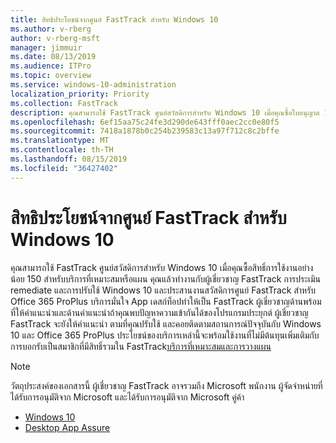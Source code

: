 ```yaml
---
title: สิทธิประโยชน์จากศูนย์ FastTrack สำหรับ Windows 10
ms.author: v-rberg
author: v-rberg-msft
manager: jimmuir
ms.date: 08/13/2019
ms.audience: ITPro
ms.topic: overview
ms.service: windows-10-administration
localization_priority: Priority
ms.collection: FastTrack
description: คุณสามารถใช้ FastTrack ศูนย์สวัสดิการสำหรับ Windows 10 เมื่อคุณซื้อใบอนุญาต 150 สำหรับบริการที่เหมาะสมหรือแผน*อย่างน้อย*
ms.openlocfilehash: 6ef15aa75c24fe3d290de643fff0aec2cc0e80f5
ms.sourcegitcommit: 7418a1878b0c254b239583c13a97f712c8c2bffe
ms.translationtype: MT
ms.contentlocale: th-TH
ms.lasthandoff: 08/15/2019
ms.locfileid: "36427402"
---
```

# <a name="fasttrack-center-benefit-for-windows-10"></a>สิทธิประโยชน์จากศูนย์ FastTrack สำหรับ Windows 10

คุณสามารถใช้ FastTrack ศูนย์สวัสดิการสำหรับ Windows 10 เมื่อคุณซื้อสิทธิ์การใช้งานอย่างน้อย 150 สำหรับบริการที่เหมาะสมหรือแผน คุณแล้วทำงานกับผู้เชี่ยวชาญ FastTrack การประเมิน remediate และการปรับใช้ Windows 10 และประสานงานสวัสดิการศูนย์ FastTrack สำหรับ Office 365 ProPlus บริการมั่นใจ App เดสก์ท็อปทำให้เป็น FastTrack ผู้เชี่ยวชาญด้านพร้อมที่ให้คำแนะนำและด้านคำแนะนำถ้าคุณพบปัญหาความเข้ากันได้ของโปรแกรมประยุกต์  ผู้เชี่ยวชาญ FastTrack จะยังให้คำแนะนำ ตามที่คุณปรับใช้ และคอยติดตามสถานการณ์ปัจจุบันกับ Windows 10 และ Office 365 ProPlus ประโยชน์ของบริการเหล่านี้จะพร้อมใช้งานที่ไม่มีต้นทุนเพิ่มเติมกับการบอกรับเป็นสมาชิกที่มีสิทธิ์รวมใน FastTrack[บริการที่เหมาะสมและการวางแผน](M365-eligible-services-and-plans.md)
  
> [!NOTE]
> วัตถุประสงค์ของเอกสารนี้ ผู้เชี่ยวชาญ FastTrack อาจรวมถึง Microsoft พนักงาน ผู้จัดจำหน่ายที่ได้รับการอนุมัติจาก Microsoft และได้รับการอนุมัติจาก Microsoft คู่ค้า 
    
- [Windows 10](Win-10-windows-10.md)
- [Desktop App Assure](Win-10-desktop-app-assure.md)
  

  

 